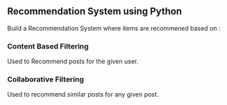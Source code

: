 ## Recommendation System using Python

Build a Recommendation System where items are recommened based on : 

### Content Based Filtering

Used to Recommend posts for the given user.

### Collaborative Filtering

Used to recommend similar posts for any given post.
